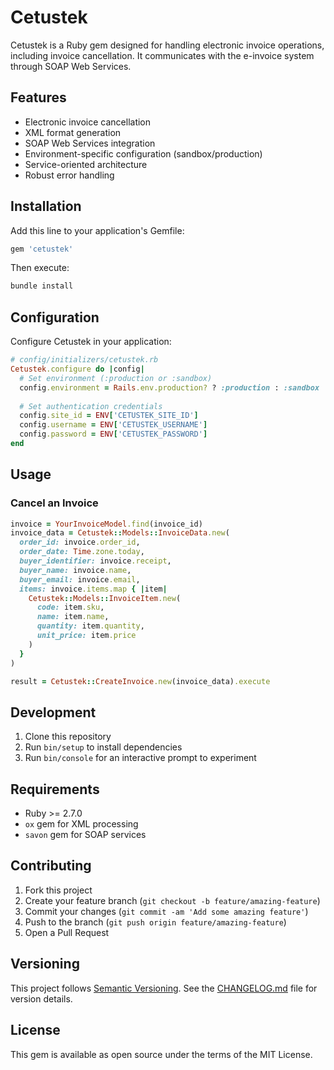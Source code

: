 # Cetustek

Cetustek is a Ruby gem designed for handling electronic invoice operations, including invoice cancellation. It communicates with the e-invoice system through SOAP Web Services.

## Features

- Electronic invoice cancellation
- XML format generation
- SOAP Web Services integration
- Environment-specific configuration (sandbox/production)
- Service-oriented architecture
- Robust error handling

## Installation

Add this line to your application's Gemfile:

```ruby
gem 'cetustek'
```

Then execute:

```bash
bundle install
```

## Configuration

Configure Cetustek in your application:

```ruby
# config/initializers/cetustek.rb
Cetustek.configure do |config|
  # Set environment (:production or :sandbox)
  config.environment = Rails.env.production? ? :production : :sandbox
  
  # Set authentication credentials
  config.site_id = ENV['CETUSTEK_SITE_ID']
  config.username = ENV['CETUSTEK_USERNAME']
  config.password = ENV['CETUSTEK_PASSWORD']
end
```

## Usage

### Cancel an Invoice

```ruby
invoice = YourInvoiceModel.find(invoice_id)
invoice_data = Cetustek::Models::InvoiceData.new(
  order_id: invoice.order_id,
  order_date: Time.zone.today,
  buyer_identifier: invoice.receipt,
  buyer_name: invoice.name,
  buyer_email: invoice.email,
  items: invoice.items.map { |item| 
    Cetustek::Models::InvoiceItem.new(
      code: item.sku,
      name: item.name,
      quantity: item.quantity,
      unit_price: item.price
    )
  }
)

result = Cetustek::CreateInvoice.new(invoice_data).execute
```

## Development

1. Clone this repository
2. Run `bin/setup` to install dependencies
3. Run `bin/console` for an interactive prompt to experiment

## Requirements

- Ruby >= 2.7.0
- `ox` gem for XML processing
- `savon` gem for SOAP services

## Contributing

1. Fork this project
2. Create your feature branch (`git checkout -b feature/amazing-feature`)
3. Commit your changes (`git commit -am 'Add some amazing feature'`)
4. Push to the branch (`git push origin feature/amazing-feature`)
5. Open a Pull Request

## Versioning

This project follows [Semantic Versioning](https://semver.org/). See the [CHANGELOG.md](CHANGELOG.md) file for version details.

## License

This gem is available as open source under the terms of the MIT License.

